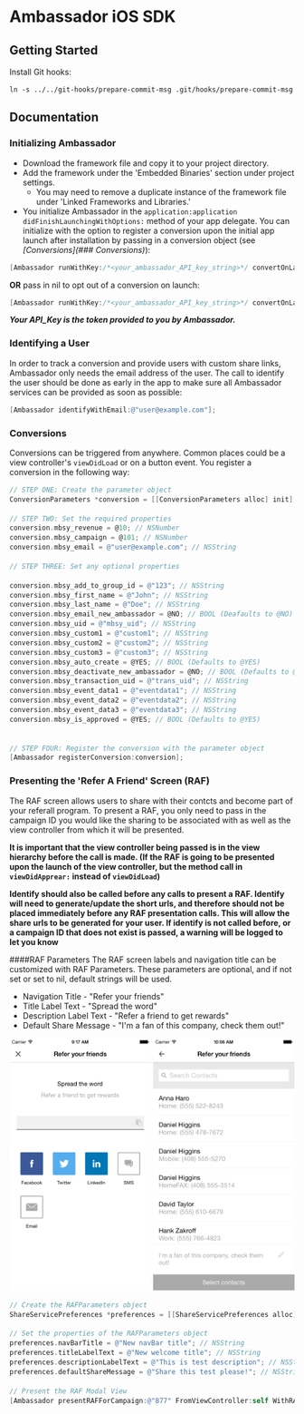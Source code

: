 # Ambassador iOS SDK

## Getting Started
Install Git hooks:
```
ln -s ../../git-hooks/prepare-commit-msg .git/hooks/prepare-commit-msg
```

## Documentation
### Initializing Ambassador
* Download the framework file and copy it to your project directory.
* Add the framework under the 'Embedded Binaries' section under project settings.
  * You may need to remove a duplicate instance of the framework file under 'Linked Frameworks and Libraries.'
* You initialize Ambassador in the ```application:application didFinishLaunchingWithOptions:``` method of your app delegate. You can initialize with the option to register a conversion upon the initial app launch after installation by passing in a conversion object (see *[Conversions](### Conversions)*):
```objective-c
[Ambassador runWithKey:/*<your_ambassador_API_key_string>*/ convertOnLaunch:<your_conversion_parameters_object>];
```
**OR** pass in nil to opt out of a conversion on launch:
```objective-c
[Ambassador runWithKey:/*<your_ambassador_API_key_string>*/ convertOnLaunch:nil];
```
***Your API_Key is the token provided to you by Ambassador.***

### Identifying a User
In order to track a conversion and provide users with custom share links, Ambassador only needs the email address of the user. The call to identify the user should be done as early in the app to make sure all Ambassador services can be provided as soon as possible:
```objective-c
[Ambassador identifyWithEmail:@"user@example.com"];
```

### Conversions
Conversions can be triggered from anywhere. Common places could be a view controller's ```viewDidLoad``` or on a button event. You register a conversion in the following way:
```objective-c
// STEP ONE: Create the parameter object
ConversionParameters *conversion = [[ConversionParameters alloc] init];

// STEP TWO: Set the required properties
conversion.mbsy_revenue = @10; // NSNumber
conversion.mbsy_campaign = @101; // NSNumber
conversion.mbsy_email = @"user@example.com"; // NSString

// STEP THREE: Set any optional properties

conversion.mbsy_add_to_group_id = @"123"; // NSString
conversion.mbsy_first_name = @"John"; // NSString
conversion.mbsy_last_name = @"Doe"; // NSString
conversion.mbsy_email_new_ambassador = @NO; // BOOL (Deafaults to @NO)
conversion.mbsy_uid = @"mbsy_uid"; // NSString
conversion.mbsy_custom1 = @"custom1"; // NSString
conversion.mbsy_custom2 = @"custom2"; // NSString
conversion.mbsy_custom3 = @"custom3"; // NSString
conversion.mbsy_auto_create = @YES; // BOOL (Defaults to @YES)
conversion.mbsy_deactivate_new_ambassador = @NO; // BOOL (Defaults to @NO)
conversion.mbsy_transaction_uid = @"trans_uid"; // NSString
conversion.mbsy_event_data1 = @"eventdata1"; // NSString
conversion.mbsy_event_data2 = @"eventdata2"; // NSString
conversion.mbsy_event_data3 = @"eventdata3"; // NSString
conversion.mbsy_is_approved = @YES; // BOOL (Defaults to @YES)


// STEP FOUR: Register the conversion with the parameter object
[Ambassador registerConversion:conversion];
```

### Presenting the 'Refer A Friend' Screen (RAF)
The RAF screen allows users to share with their contcts and become part of your referall program.
To present a RAF, you only need to pass in the campaign ID you would like the sharing to be associated with as well as the view controller from which it will be presented.

**It is important that the view controller being passed is in the view hierarchy before the call is made. (If the RAF is going to be presented upon the launch of the view controller, but the method call in ```viewDidApprear:``` instead of ```viewDidLoad```)**

**Identify should also be called before any calls to present a RAF. Identify will need to generate/update the short urls, and therefore should not be placed immediately before any RAF presentation calls.  This will allow the share urls to be generated for your user. If identify is not called before, or a campaign ID that does not exist is passed, a warning will be logged to let you know**


####RAF Parameters
The RAF screen labels and navigation title can be customized with RAF Parameters.  These parameters are optional, and if not set or set to nil, default strings will be used.

* Navigation Title - "Refer your friends"
* Title Label Text - "Spread the word"
* Description Label Text - "Refer a friend to get rewards"
* Default Share Message - "I'm a fan of this company, check them out!"

<img src="screenShots/rafDemoImg.jpg" width="250" />   <img src="screenShots/contactShare.jpg" width="250"/>

```objective-c  
// Create the RAFParameters object
ShareServicePreferences *preferences = [[ShareServicePreferences alloc] init];

// Set the properties of the RAFParameters object
preferences.navBarTitle = @"New navBar title"; // NSString
preferences.titleLabelText = @"New welcome title"; // NSString
preferences.descriptionLabelText = @"This is test description"; // NSString
preferences.defaultShareMessage = @"Share this test please!"; // NSString

// Present the RAF Modal View
[Ambassador presentRAFForCampaign:@"877" FromViewController:self WithRAFParameters:rafParams];
```
